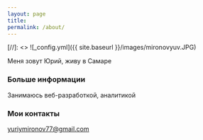 ```yaml
---
layout: page
title: 
permalink: /about/
---
```


[//]: <> ![_config.yml]({{ site.baseurl }}/images/mironovyuv.JPG)

Меня зовут Юрий, живу в Самаре

### Больше информации

Занимаюсь веб-разработкой, аналитикой

### Мои контакты

[yuriymironov77@gmail.com](mailto:yuriymironov77@gmail.com)
